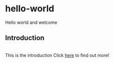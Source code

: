 # hello-world
Hello world and welcome
  <br>
<h2>Introduction</h2>
  <br>
This is the introduction
Click <a href=“www.youtube.com” target="_blank" rel=”noopener,nofollow”>here</a> to find out more!
